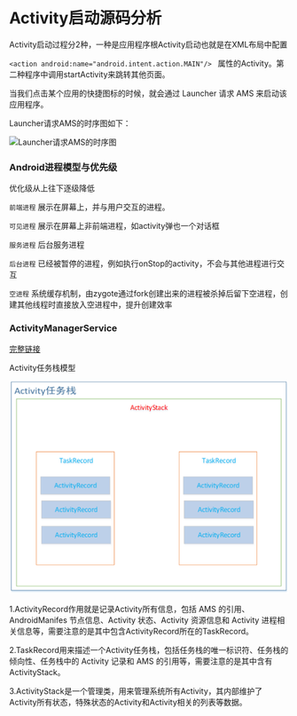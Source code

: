 # Activity启动源码分析

Activity启动过程分2种，一种是应用程序根Activity启动也就是在XML布局中配置

``<action android:name="android.intent.action.MAIN"/> `` 属性的Activity。第二种程序中调用startActivity来跳转其他页面。

当我们点击某个应用的快捷图标的时候，就会通过 Launcher 请求 AMS 来启动该应用程序。

Launcher请求AMS的时序图如下：

![Launcher请求AMS的时序图](C:\DevelopmentTools\GitHub\note\images\Launcher请求AMS的时序图.png)



### Android进程模型与优先级

优化级从上往下逐级降低

``前端进程``  展示在屏幕上，并与用户交互的进程。

``可见进程``  展示在屏幕上非前端进程，如activity弹也一个对话框

``服务进程``  后台服务进程

``后台进程`` 已经被暂停的进程，例如执行onStop的activity，不会与其他进程进行交互

``空进程``  系统缓存机制，由zygote通过fork创建出来的进程被杀掉后留下空进程，创建其他线程时直接放入空进程中，提升创建效率



### ActivityManagerService

[完整链接](https://juejin.im/post/5dc4339c5188254e7a15585c)

Activity任务栈模型

![image](..\images\Activity任务栈模型.png)

1.ActivityRecord作用就是记录Activity所有信息，包括 AMS 的引用、AndroidManifes 节点信息、Activity 状态、Activity 资源信息和 Activity 进程相关信息等，需要注意的是其中包含ActivityRecord所在的TaskRecord。

2.TaskRecord用来描述一个Activity任务栈，包括任务栈的唯一标识符、任务栈的倾向性、任务栈中的 Activity 记录和 AMS 的引用等，需要注意的是其中含有 ActivityStack。

3.ActivityStack是一个管理类，用来管理系统所有Activity，其内部维护了Activity所有状态，特殊状态的Activity和Activity相关的列表等数据。